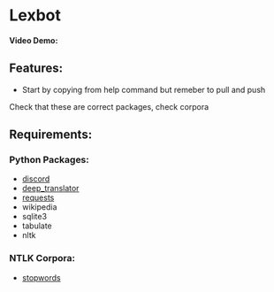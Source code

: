# Lexbot

<ALREADY WRITTEN SUMMARY>
  
#### Video Demo:  <URL HERE>

## Features:

- Start by copying from help command but remeber to pull and push

  
Check that these are correct packages, check corpora

## Requirements:

### Python Packages:

- [discord](https://pypi.org/project/discord.py/)  
- [deep_translator](https://pypi.org/project/deep-translator/)  
- [requests](https://pypi.org/project/requests/)  
- wikipedia
- sqlite3
- tabulate
- nltk

### NTLK Corpora:

- [stopwords](/stopwords.md)
